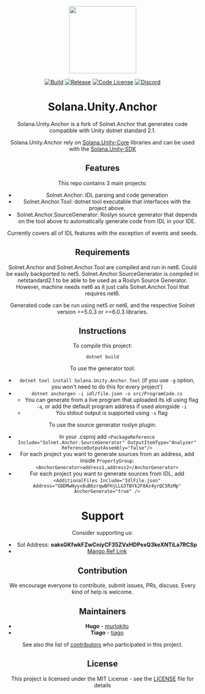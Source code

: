 <p align="center">
    <img src="https://raw.githubusercontent.com/garbles-labs/Solana.Unity.Anchor/master/assets/icon.png" margin="auto" height="175"/>
</p>

<p align="center">
    <a href="https://github.com/garbles-labs/Solana.Unity.Anchor/actions/workflows/dotnet.yml">
        <img src="https://github.com/garbles-labs/Solana.Unity.Anchor/actions/workflows/dotnet.yml/badge.svg"
            alt="Build" ></a>
    <a href="https://github.com/garbles-labs/Solana.Unity.Anchor/actions/workflows/publish.yml">
       <img src="https://github.com/garbles-labs/Solana.Unity.Anchor/actions/workflows/publish.yml/badge.svg" 
            alt="Release"></a>
    <a href="">
        <img src="https://img.shields.io/github/license/garbles-labs/Solana.Unity-Core?style=flat-square"
            alt="Code License"></a>
    <a href="https://discord.gg/cReXaBReZt">
       <img alt="Discord" src="https://img.shields.io/discord/849407317761064961?style=flat-square"
            alt="Join the discussion!"></a>
</p>

<div style="text-align:center">

<p>

# Solana.Unity.Anchor

Solana.Unity.Anchor is a fork of Solnet.Anchor that generates code compatible with Unity dotnet standard 2.1.

Solana.Unity.Anchor rely on [Solana.Unity-Core](https://github.com/garbles-labs/Solana.Unity-Core) libraries and can be used with the [Solana.Unity-SDK](https://github.com/garbles-labs/Solana.Unity-SDK)

## Features

This repo contains 3 main projects:
- Solnet.Anchor: IDL parsing and code generation
- Solnet.Anchor.Tool: dotnet tool executable that interfaces with the project above.
- Solnet.Anchor.SourceGenerator: Roslyn source generator that depends on the tool above to automatically generate code from IDL in your IDE.

Currently covers all of IDL features with the exception of events and seeds.

## Requirements

Solnet.Anchor and Solnet.Anchor.Tool are compiled and run in net6. Could be easily backported to net5.
Solnet.Anchor.SourceGenerator is compiled in netstandard2.1 to be able to be used as a Roslyn Source Generator. However, machine needs net6 as it just calls Solnet.Anchor.Tool that requires net6.

Generated code can be run using net5 or net6, and the respective Solnet version >=5.0.3 or >=6.0.3 libraries.

## Instructions

To compile this project:

`dotnet build`

To use the generator tool:

- `dotnet tool install Solana.Unity.Anchor.Tool` (if you use `-g` option, you won't need to do this for every project')
- `dotnet anchorgen -i idl/file.json -o src/ProgramCode.cs`  
   - You can generate from a live program that uploaded its idl using flag `-a`, or add the default program address if used alongside `-i`
   - You stdout output is supported using `-s` flag

To use the source generator roslyn plugin:

- In your .csproj add `<PackageReference Include="Solnet.Anchor.SourceGenerator" OutputItemType="Analyzer" ReferenceOutputAssembly="false"/>`
- For each project you want to generate sources from an address, add inside `PropertyGroup`: `<AnchorGenerator>address1,address2</AnchorGenerator>`
- For each project you want to generate sources from IDL, add `<AdditionalFiles Include="IdlFile.json" Address="GDDMwNyyx8uB6zrqwBFHjLLG3TBYk2F8Az4yrQC5RzMp" AnchorGenerate="true" />`


# Support

Consider supporting us:

* Sol Address: **oaksGKfwkFZwCniyCF35ZVxHDPexQ3keXNTiLa7RCSp**
* [Mango Ref Link](https://trade.mango.markets/?ref=MangoSharp)

## Contribution

We encourage everyone to contribute, submit issues, PRs, discuss. Every kind of help is welcome.

## Maintainers

* **Hugo** - [murlokito](https://github.com/murlokito)
* **Tiago** - [tiago](https://github.com/tiago18c)

See also the list of [contributors](https://github.com/bmresearch/Solnet.Anchor/contributors) who participated in this project.

## License

This project is licensed under the MIT License - see the [LICENSE](https://github.com/bmresearch/Solnet.Anchor/blob/master/LICENSE) file for details
